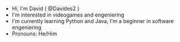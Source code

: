 - Hi, I'm David ( @Davides2 )
- I'm interested in videogames and engeniering
- I'm currently learning Python and Java, I'm a beginner in software engeniering
- Pronouns: He/Him
